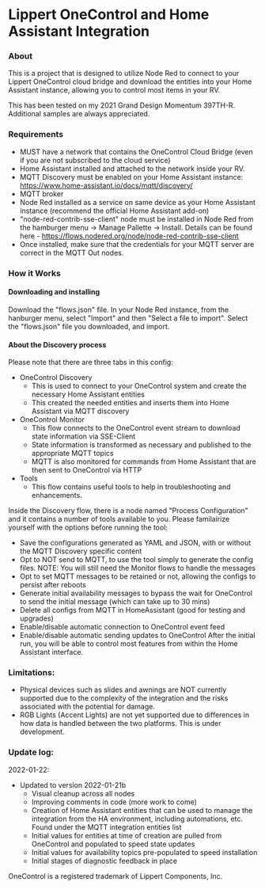 Lippert OneControl and Home Assistant Integration
=================================================

### About

This is a project that is designed to utilize Node Red to connect to your Lippert OneControl cloud bridge and download the entities into your Home Assistant instance, allowing you to control most items in your RV.

This has been tested on my 2021 Grand Design Momentum 397TH-R.  Additional samples are always appreciated.

### Requirements
- MUST have a network that contains the OneControl Cloud Bridge (even if you are not subscribed to the cloud service)
- Home Assistant installed and attached to the network inside your RV.
- MQTT Discovery must be enabled on your Home Assistant instance: https://www.home-assistant.io/docs/mqtt/discovery/
- MQTT broker 
- Node Red installed as a service on same device as your Home Assistant instance (recommend the official Home Assistant add-on)
- "node-red-contrib-sse-client" node must be installed in Node Red from the hamburger menu -> Manage Pallette -> Install.  Details can be found here - https://flows.nodered.org/node/node-red-contrib-sse-client
- Once installed, make sure that the credentials for your MQTT server are correct in the MQTT Out nodes.

### How it Works

#### Downloading and installing
Download the "flows.json" file.  In your Node Red instance, from the hanburger menu, select "Import" and then "Select a file to import".  Select the "flows.json" file you downloaded, and import.

#### About the Discovery process
Please note that there are three tabs in this config:
- OneControl Discovery
  - This is used to connect to your OneControl system and create the necessary Home Assistant entities
  - This created the needed entities and inserts them into Home Assistant via MQTT discovery
- OneControl Monitor
  - This flow connects to the OneControl event stream to download state information via SSE-Client
  - State information is transformed as necessary and published to the appropriate MQTT topics
  - MQTT is also monitored for commands from Home Assistant that are then sent to OneControl via HTTP
- Tools
  - This flow contains useful tools to help in troubleshooting and enhancements.

Inside the Discovery flow, there is a node named "Process Configuration" and it contains a number of tools available to you.  Please familairize yourself
with the options before running the tool:
- Save the configurations generated as YAML and JSON, with or without the MQTT Discovery specific content
- Opt to NOT send to MQTT, to use the tool simply to generate the config files.  NOTE: You will still need the Monitor flows to handle the messages
- Opt to set MQTT messages to be retained or not, allowing the configs to persist after reboots
- Generate initial availability messages to bypass the wait for OneControl to send the initial message (which can take up to 30 mins)
- Delete all configs from MQTT in HomeAssistant (good for testing and upgrades)
- Enable/disable automatic connection to OneControl event feed
- Enable/disable automatic sending updates to OneControl
After the initial run, you will be able to control most features from within the Home Assistant interface.

### Limitations:
- Physical devices such as slides and awnings are NOT currently supported due to the complexity of the integration and the risks associated with the potential for damage.
- RGB Lights (Accent Lights) are not yet supported due to differences in how data is handled between the two platforms.  This is under development.

### Update log:
2022-01-22:
- Updated to version 2022-01-21b
  - Visual cleanup across all nodes
  - Improving comments in code (more work to come)
  - Creation of Home Assistant entities that can be used to manage the integration from the HA environment, including automations, etc.  Found under the MQTT integration entities list
  - Initial values for entities at time of creation are pulled from OneControl and populated to speed state updates
  - Initial values for availability topics pre-populated to speed installation
  - Initial stages of diagnostic feedback in place



OneControl is a registered trademark of Lippert Components, Inc.
